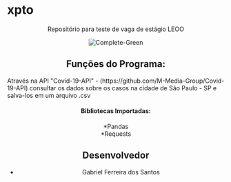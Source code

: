 # xpto
<div align="Center">
 <p>Repositório para teste de vaga de estágio LEOO</p><img src="https://i.imgur.com/7Ulu5GG.png" alt="Complete-Green">

## Funções do Programa:
<p align="left">Através na API "Covid-19-API" - (https://github.com/M-Media-Group/Covid-19-API) consultar os dados sobre os casos na cidade de São Paulo - SP e salva-los em um arquivo .csv</p>


#### Bibliotecas Importadas:

*Pandas<br>
*Requests

## Desenvolvedor

- Gabriel Ferreira dos Santos
</div>